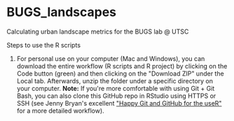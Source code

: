 # BUGS_landscapes
Calculating urban landscape metrics for the BUGS lab @ UTSC

Steps to use the R scripts
1. For personal use on your computer (Mac and Windows), you can download the entire workflow (R scripts and R project) by clicking on the Code button (green) and then clicking on the "Download ZIP" under the Local tab. Afterwards, unzip the folder under a specific directory on your computer. **Note:** If you're more comfortable with using Git + Git Bash, you can also clone this GitHub repo in RStudio using HTTPS or SSH (see Jenny Bryan's excellent ["Happy Git and GitHub for the useR"](https://happygitwithr.com/) for a more detailed workflow). 
